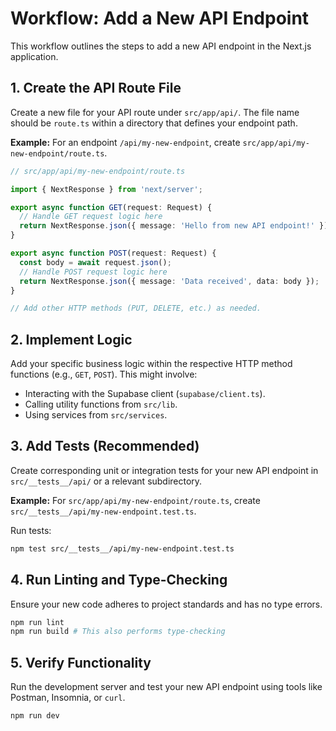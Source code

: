 # Workflow: Add a New API Endpoint

This workflow outlines the steps to add a new API endpoint in the Next.js application.

## 1. Create the API Route File

Create a new file for your API route under `src/app/api/`. The file name should be `route.ts` within a directory that defines your endpoint path.

**Example:** For an endpoint `/api/my-new-endpoint`, create `src/app/api/my-new-endpoint/route.ts`.

```typescript
// src/app/api/my-new-endpoint/route.ts

import { NextResponse } from 'next/server';

export async function GET(request: Request) {
  // Handle GET request logic here
  return NextResponse.json({ message: 'Hello from new API endpoint!' });
}

export async function POST(request: Request) {
  const body = await request.json();
  // Handle POST request logic here
  return NextResponse.json({ message: 'Data received', data: body });
}

// Add other HTTP methods (PUT, DELETE, etc.) as needed.
```

## 2. Implement Logic

Add your specific business logic within the respective HTTP method functions (e.g., `GET`, `POST`). This might involve:
*   Interacting with the Supabase client (`supabase/client.ts`).
*   Calling utility functions from `src/lib`.
*   Using services from `src/services`.

## 3. Add Tests (Recommended)

Create corresponding unit or integration tests for your new API endpoint in `src/__tests__/api/` or a relevant subdirectory.

**Example:** For `src/app/api/my-new-endpoint/route.ts`, create `src/__tests__/api/my-new-endpoint.test.ts`.

Run tests:
```bash
npm test src/__tests__/api/my-new-endpoint.test.ts
```

## 4. Run Linting and Type-Checking

Ensure your new code adheres to project standards and has no type errors.

```bash
npm run lint
npm run build # This also performs type-checking
```

## 5. Verify Functionality

Run the development server and test your new API endpoint using tools like Postman, Insomnia, or `curl`.

```bash
npm run dev
```